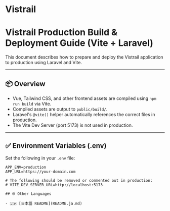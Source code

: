 # Vistrail

# Vistrail Production Build & Deployment Guide (Vite + Laravel)

This document describes how to prepare and deploy the Vistrail application to production using Laravel and Vite.

---

## 📦 Overview

- Vue, Tailwind CSS, and other frontend assets are compiled using `npm run build` via Vite.
- Compiled assets are output to `public/build/`.
- Laravel's `@vite()` helper automatically references the correct files in production.
- The Vite Dev Server (port 5173) is not used in production.

---

## ✅ Environment Variables (.env)

Set the following in your `.env` file:

```env
APP_ENV=production
APP_URL=https://your-domain.com

# The following should be removed or commented out in production:
# VITE_DEV_SERVER_URL=http://localhost:5173

## 🌐 Other Languages

- 🇯🇵 [日本語 README](README.ja.md)